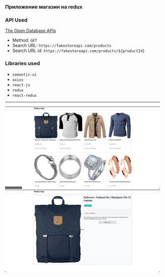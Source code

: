 ### Приложение магазин на redux

### API Used

[The Open Database APIs](https://fakestoreapi.com/docs)

- Method: `GET`
- Search URL: `https://fakestoreapi.com/products`
- Search URL id: `https://fakestoreapi.com/products/${productId}`

### Libraries used

- `semantic-ui`
- `axios`
- `react-js`
- `redux`
- `react-redux`

---

![screen1](screen1.png)
![screen2](screen2.png)
